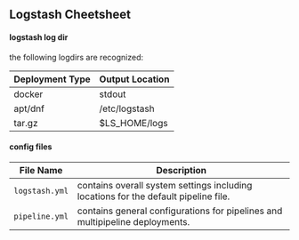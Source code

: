 ## Logstash Cheetsheet

#### logstash log dir

the following logdirs are recognized:

| Deployment Type | Output Location |
|-|-|
| docker | stdout |
| apt/dnf | /etc/logstash |
| tar.gz | $LS_HOME/logs |

#### config files

| File Name | Description |
|-|-|
| `logstash.yml` | contains overall system settings including locations for the default pipeline file. |
| `pipeline.yml` | contains general configurations for pipelines and multipipeline deployments. |
